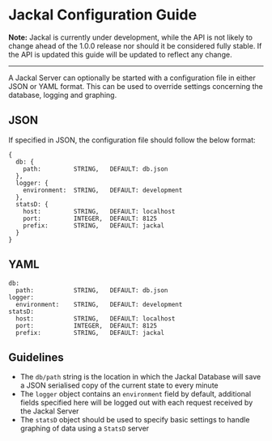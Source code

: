 # Jackal Configuration Guide

__Note:__ Jackal is currently under development, while the API is not likely to change ahead of the 1.0.0 release nor should it be considered fully stable. If the API is updated this guide will be updated to reflect any change.

---------------

A Jackal Server can optionally be started with a configuration file in either JSON or YAML format. This can be used to override settings concerning the database, logging and graphing.

## JSON

If specified in JSON, the configuration file should follow the below format:

```
{
  db: {
    path:         STRING,   DEFAULT: db.json
  },
  logger: {
    environment:  STRING,   DEFAULT: development
  },
  statsD: {
    host:         STRING,   DEFAULT: localhost
    port:         INTEGER,  DEFAULT: 8125
    prefix:       STRING,   DEFAULT: jackal
  }
}
```

## YAML

```
db:
  path:           STRING,   DEFAULT: db.json
logger:
  environment:    STRING,   DEFAULT: development
statsD:
  host:           STRING,   DEFAULT: localhost
  port:           INTEGER,  DEFAULT: 8125
  prefix:         STRING,   DEFAULT: jackal
```

## Guidelines

- The `db/path` string is the location in which the Jackal Database will save a JSON serialised copy of the current state to every minute
- The `logger` object contains an `environment` field by default, additional fields specified here will be logged out with each request received by the Jackal Server
- The `statsD` object should be used to specify basic settings to handle graphing of data using a `StatsD` server
